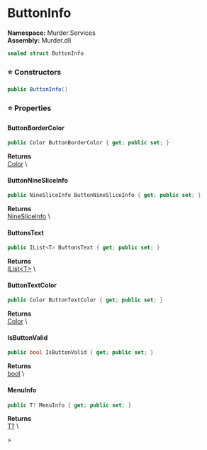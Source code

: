 # ButtonInfo

**Namespace:** Murder.Services \
**Assembly:** Murder.dll

```csharp
sealed struct ButtonInfo
```

### ⭐ Constructors
```csharp
public ButtonInfo()
```

### ⭐ Properties
#### ButtonBorderColor
```csharp
public Color ButtonBorderColor { get; public set; }
```

**Returns** \
[Color](../..//Murder/Core/Graphics/Color.html) \
#### ButtonNineSliceInfo
```csharp
public NineSliceInfo ButtonNineSliceInfo { get; public set; }
```

**Returns** \
[NineSliceInfo](../..//Murder/Core/Graphics/NineSliceInfo.html) \
#### ButtonsText
```csharp
public IList<T> ButtonsText { get; public set; }
```

**Returns** \
[IList\<T\>](https://learn.microsoft.com/en-us/dotnet/api/System.Collections.Generic.IList-1?view=net-7.0) \
#### ButtonTextColor
```csharp
public Color ButtonTextColor { get; public set; }
```

**Returns** \
[Color](../..//Murder/Core/Graphics/Color.html) \
#### IsButtonValid
```csharp
public bool IsButtonValid { get; public set; }
```

**Returns** \
[bool](https://learn.microsoft.com/en-us/dotnet/api/System.Boolean?view=net-7.0) \
#### MenuInfo
```csharp
public T? MenuInfo { get; public set; }
```

**Returns** \
[T?](https://learn.microsoft.com/en-us/dotnet/api/System.Nullable-1?view=net-7.0) \


⚡